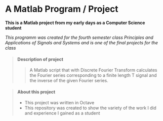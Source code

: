 # A Matlab Program / Project

**This is a Matlab project from my early days as a Computer Science student**

_This programm was created for the fourth semester class Principles and Applications of Signals and Systems 
and is one of the final projects for the class_

> #### Description of project
>
>>A Matlab script that with Discrete Fourier Transform calculates the Fourier series corresponding to a finite length T signal and the inverse of the given Fourier series.

> #### About this project
>
> - This project was written in Octave
> - This repository was created to show the variety of the work I did and experience I gained as a student
>

